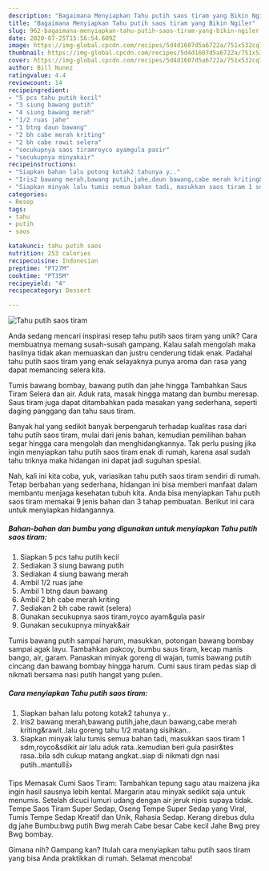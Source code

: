 ```yaml
---
description: "Bagaimana Menyiapkan Tahu putih saos tiram yang Bikin Ngiler"
title: "Bagaimana Menyiapkan Tahu putih saos tiram yang Bikin Ngiler"
slug: 962-bagaimana-menyiapkan-tahu-putih-saos-tiram-yang-bikin-ngiler
date: 2020-07-25T15:56:54.609Z
image: https://img-global.cpcdn.com/recipes/5d4d1607d5a6722a/751x532cq70/tahu-putih-saos-tiram-foto-resep-utama.jpg
thumbnail: https://img-global.cpcdn.com/recipes/5d4d1607d5a6722a/751x532cq70/tahu-putih-saos-tiram-foto-resep-utama.jpg
cover: https://img-global.cpcdn.com/recipes/5d4d1607d5a6722a/751x532cq70/tahu-putih-saos-tiram-foto-resep-utama.jpg
author: Bill Nunez
ratingvalue: 4.4
reviewcount: 14
recipeingredient:
- "5 pcs tahu putih kecil"
- "3 siung bawang putih"
- "4 siung bawang merah"
- "1/2 ruas jahe"
- "1 btng daun bawang"
- "2 bh cabe merah kriting"
- "2 bh cabe rawit selera"
- "secukupnya saos tiramroyco ayamgula pasir"
- "secukupnya minyakair"
recipeinstructions:
- "Siapkan bahan lalu potong kotak2 tahunya y.."
- "Iris2 bawang merah,bawang putih,jahe,daun bawang,cabe merah kriting&amp;rawit..lalu goreng tahu 1/2 matang sisihkan.."
- "Siapkan minyak lalu tumis semua bahan tadi, masukkan saos tiram 1 sdm,royco&amp;sdikit air lalu aduk rata..kemudian beri gula pasir&amp;tes rasa..bila sdh cukup matang angkat..siap di nikmati dgn nasi putih..mantull👍"
categories:
- Resep
tags:
- tahu
- putih
- saos

katakunci: tahu putih saos 
nutrition: 253 calories
recipecuisine: Indonesian
preptime: "PT27M"
cooktime: "PT35M"
recipeyield: "4"
recipecategory: Dessert

---
```



![Tahu putih saos tiram](https://img-global.cpcdn.com/recipes/5d4d1607d5a6722a/751x532cq70/tahu-putih-saos-tiram-foto-resep-utama.jpg)

Anda sedang mencari inspirasi resep tahu putih saos tiram yang unik? Cara membuatnya memang susah-susah gampang. Kalau salah mengolah maka hasilnya tidak akan memuaskan dan justru cenderung tidak enak. Padahal tahu putih saos tiram yang enak selayaknya punya aroma dan rasa yang dapat memancing selera kita.

Tumis bawang bombay, bawang putih dan jahe hingga Tambahkan Saus Tiram Selera dan air. Aduk rata, masak hingga matang dan bumbu meresap. Saus tiram juga dapat ditambahkan pada masakan yang sederhana, seperti daging panggang dan tahu saus tiram.

Banyak hal yang sedikit banyak berpengaruh terhadap kualitas rasa dari tahu putih saos tiram, mulai dari jenis bahan, kemudian pemilihan bahan segar hingga cara mengolah dan menghidangkannya. Tak perlu pusing jika ingin menyiapkan tahu putih saos tiram enak di rumah, karena asal sudah tahu triknya maka hidangan ini dapat jadi suguhan spesial.


Nah, kali ini kita coba, yuk, variasikan tahu putih saos tiram sendiri di rumah. Tetap berbahan yang sederhana, hidangan ini bisa memberi manfaat dalam membantu menjaga kesehatan tubuh kita. Anda bisa menyiapkan Tahu putih saos tiram memakai 9 jenis bahan dan 3 tahap pembuatan. Berikut ini cara untuk menyiapkan hidangannya.

<!--inarticleads1-->

##### Bahan-bahan dan bumbu yang digunakan untuk menyiapkan Tahu putih saos tiram:

1. Siapkan 5 pcs tahu putih kecil
1. Sediakan 3 siung bawang putih
1. Sediakan 4 siung bawang merah
1. Ambil 1/2 ruas jahe
1. Ambil 1 btng daun bawang
1. Ambil 2 bh cabe merah kriting
1. Sediakan 2 bh cabe rawit (selera)
1. Gunakan secukupnya saos tiram,royco ayam&amp;gula pasir
1. Gunakan secukupnya minyak&amp;air


Tumis bawang putih sampai harum, masukkan, potongan bawang bombay sampai agak layu. Tambahkan pakcoy, bumbu saus tiram, kecap manis bango, air, garam. Panaskan minyak goreng di wajan, tumis bawang putih cincang dan bawang bombay hingga harum. Cumi saus tiram pedas siap di nikmati bersama nasi putih hangat yang pulen. 

<!--inarticleads2-->

##### Cara menyiapkan Tahu putih saos tiram:

1. Siapkan bahan lalu potong kotak2 tahunya y..
1. Iris2 bawang merah,bawang putih,jahe,daun bawang,cabe merah kriting&amp;rawit..lalu goreng tahu 1/2 matang sisihkan..
1. Siapkan minyak lalu tumis semua bahan tadi, masukkan saos tiram 1 sdm,royco&amp;sdikit air lalu aduk rata..kemudian beri gula pasir&amp;tes rasa..bila sdh cukup matang angkat..siap di nikmati dgn nasi putih..mantull👍


Tips Memasak Cumi Saos Tiram: Tambahkan tepung sagu atau maizena jika ingin hasil sausnya lebih kental. Margarin atau minyak sedikit saja untuk menumis. Setelah dicuci lumuri udang dengan air jeruk nipis supaya tidak. Tempe Saos Tiram Super Sedap, Oseng Tempe Super Sedap yang Viral, Tumis Tempe Sedap Kreatif dan Unik, Rahasia Sedap. Kerang direbus dulu dg jahe Bumbu:bwg putih Bwg merah Cabe besar Cabe kecil Jahe Bwg prey Bwg bombay. 

Gimana nih? Gampang kan? Itulah cara menyiapkan tahu putih saos tiram yang bisa Anda praktikkan di rumah. Selamat mencoba!
